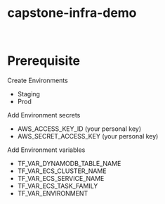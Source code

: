 # capstone-infra-demo
<br>
<h1>Prerequisite</h1>

<p>Create Environments</p>
<ul>
  <li>Staging</li>
  <li>Prod</li>
</ul>
<p>Add Environment secrets</p>
<ul>
  <li>AWS_ACCESS_KEY_ID (your personal key)</li>
  <li>AWS_SECRET_ACCESS_KEY (your personal key)</li>
</ul>
<p>Add Environment variables</p>
<ul>
  <li>TF_VAR_DYNAMODB_TABLE_NAME</li>
  <li>TF_VAR_ECS_CLUSTER_NAME</li>

  <li>TF_VAR_ECS_SERVICE_NAME</li>
  <li>TF_VAR_ECS_TASK_FAMILY</li>
  <li>TF_VAR_ENVIRONMENT</li>
</ul>
